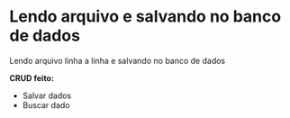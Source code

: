 # Lendo arquivo e salvando no banco de dados

Lendo arquivo linha a linha e salvando no banco de dados

**CRUD feito:**

- Salvar dados
- Buscar dado
